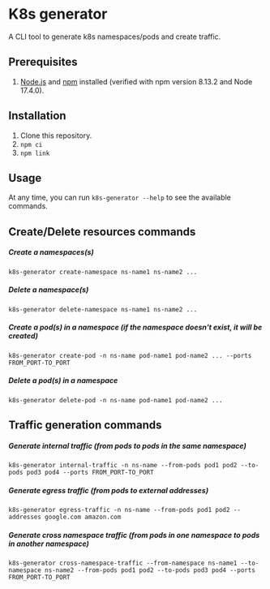 # K8s generator

A CLI tool to generate k8s namespaces/pods and create traffic.

## Prerequisites

1. [Node.js](https://nodejs.org) and [npm](https://npmjs.com) installed (verified with npm version 8.13.2 and Node 17.4.0).

## Installation

1. Clone this repository.
2. `npm ci`
3. `npm link`

## Usage

At any time, you can run `k8s-generator --help` to see the available commands.

## Create/Delete resources commands

##### Create a namespaces(s)

`k8s-generator create-namespace ns-name1 ns-name2 ...`

##### Delete a namespace(s)

`k8s-generator delete-namespace ns-name1 ns-name2 ...`

##### Create a pod(s) in a namespace (if the namespace doesn't exist, it will be created)

`k8s-generator create-pod -n ns-name pod-name1 pod-name2 ... --ports FROM_PORT-TO_PORT`

##### Delete a pod(s) in a namespace

`k8s-generator delete-pod -n ns-name pod-name1 pod-name2 ...`

## Traffic generation commands

##### Generate internal traffic (from pods to pods in the same namespace)

`k8s-generator internal-traffic -n ns-name --from-pods pod1 pod2 --to-pods pod3 pod4 --ports FROM_PORT-TO_PORT`

##### Generate egress traffic (from pods to external addresses)

`k8s-generator egress-traffic -n ns-name --from-pods pod1 pod2 --addresses google.com amazon.com`

##### Generate cross namespace traffic (from pods in one namespace to pods in another namespace)

`k8s-generator cross-namespace-traffic --from-namespace ns-name1 --to-namespace ns-name2 --from-pods pod1 pod2 --to-pods pod3 pod4 --ports FROM_PORT-TO_PORT`
